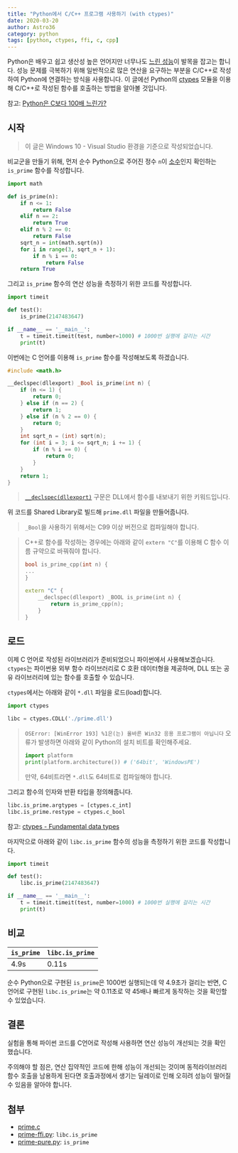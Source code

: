 ```yaml
---
title: "Python에서 C/C++ 프로그램 사용하기 (with ctypes)"
date: 2020-03-20
author: Astro36
category: python
tags: [python, ctypes, ffi, c, cpp]
---
```


Python은 배우고 쉽고 생산성 높은 언어지만 너무나도 [느린 성능](https://benchmarksgame-team.pages.debian.net/benchmarksgame/fastest/python3-gcc.html)이 발목을 잡고는 합니다.
성능 문제를 극복하기 위해 일반적으로 많은 연산을 요구하는 부분을 C/C++로 작성하여 Python에 연결하는 방식을 사용합니다.
이 글에선 Python의 [ctypes](https://docs.python.org/3/library/ctypes.html) 모듈을 이용해 C/C++로 작성된 함수를 호출하는 방법을 알아볼 것입니다.

참고: [Python은 C보다 100배 느린가?](https://hagun.tistory.com/2822096)

## 시작

> 이 글은 Windows 10 - Visual Studio 환경을 기준으로 작성되었습니다.

비교군을 만들기 위해, 먼저 순수 Python으로 주어진 정수 `n`이 [소수](https://en.wikipedia.org/wiki/Prime_number)인지 확인하는 `is_prime` 함수를 작성합니다.

```py
import math

def is_prime(n):
    if n <= 1:
        return False
    elif n == 2:
        return True
    elif n % 2 == 0:
        return False
    sqrt_n = int(math.sqrt(n))
    for i in range(3, sqrt_n + 1):
        if n % i == 0:
            return False
    return True
```

그리고 `is_prime` 함수의 연산 성능을 측정하기 위한 코드를 작성합니다.

```py
import timeit

def test():
    is_prime(2147483647)

if __name__ == '__main__':  
    t = timeit.timeit(test, number=1000) # 1000번 실행에 걸리는 시간
    print(t)
```

이번에는 C 언어를 이용해 `is_prime` 함수를 작성해보도록 하겠습니다.

```c
#include <math.h>

__declspec(dllexport) _Bool is_prime(int n) {
    if (n <= 1) {
        return 0;
    } else if (n == 2) {
        return 1;
    } else if (n % 2 == 0) {
        return 0;
    }
    int sqrt_n = (int) sqrt(n);
    for (int i = 3; i <= sqrt_n; i += 1) {
        if (n % i == 0) {
            return 0;
        }
    }
    return 1;
}
```

> [`__declspec(dllexport)`](https://docs.microsoft.com/ko-kr/cpp/cpp/dllexport-dllimport) 구문은 DLL에서 함수를 내보내기 위한 키워드입니다.

위 코드를 Shared Library로 빌드해 `prime.dll` 파일을 만들어줍니다.

> `_Bool`을 사용하기 위해서는 C99 이상 버전으로 컴파일해야 합니다.

> C++로 함수를 작성하는 경우에는 아래와 같이 `extern "C"`를 이용해 C 함수 이름 규약으로 바꿔줘야 합니다.
>
> ```cpp
> bool is_prime_cpp(int n) {
> ...
> }
>
> extern "C" {
>     __declspec(dllexport) _BOOL is_prime(int n) {
>         return is_prime_cpp(n);
>     }
> }
> ```

## 로드

이제 C 언어로 작성된 라이브러리가 준비되었으니 파이썬에서 사용해보겠습니다.
`ctypes`는 파이썬용 외부 함수 라이브러리로 C 호환 데이터형을 제공하며, DLL 또는 공유 라이브러리에 있는 함수를 호출할 수 있습니다.

`ctypes`에서는 아래와 같이 `*.dll` 파일을 로드(load)합니다.

```py
import ctypes

libc = ctypes.CDLL('./prime.dll')
```

> `OSError: [WinError 193] %1은(는) 올바른 Win32 응용 프로그램이 아닙니다` 오류가 발생하면 아래와 같이 Python의 설치 비트를 확인해주세요.
>
> ```py
> import platform
> print(platform.architecture()) # ('64bit', 'WindowsPE')
> ```
>
> 만약, 64비트라면 `*.dll`도 64비트로 컴파일해야 합니다.

그리고 함수의 인자와 반환 타입을 정의해줍니다.

```py
libc.is_prime.argtypes = [ctypes.c_int]
libc.is_prime.restype = ctypes.c_bool
```

참고: [ctypes - Fundamental data types](https://docs.python.org/3/library/ctypes.html#fundamental-data-types)

마지막으로 아래와 같이 `libc.is_prime` 함수의 성능을 측정하기 위한 코드를 작성합니다.

```py
import timeit

def test():
    libc.is_prime(2147483647)

if __name__ == '__main__':  
    t = timeit.timeit(test, number=1000) # 1000번 실행에 걸리는 시간
    print(t)
```

## 비교

| `is_prime` | `libc.is_prime` |
| ---------- | --------------- |
| 4.9s       | 0.11s           |

순수 Python으로 구현된 `is_prime`은 1000번 실행되는데 약 4.9초가 걸리는 반면, C 언어로 구현된 `libc.is_prime`는 약 0.11초로 약 45배나 빠르게 동작하는 것을 확인할 수 있었습니다.

## 결론

실험을 통해 파이썬 코드를 C언어로 작성해 사용하면 연산 성능이 개선되는 것을 확인했습니다.

주의해야 할 점은, 연산 집약적인 코드에 한해 성능이 개선되는 것이며 동적라이브러리 함수 호출을 남용하게 된다면 호출과정에서 생기는 딜레이로 인해 오히려 성능이 떨어질 수 있음을 알아야 합니다.

## 첨부

- [prime.c](/assets/posts/2020-03-20-python-ctypes/prime.c)
- [prime-ffi.py](/assets/posts/2020-03-20-python-ctypes/prime-ffi.py): `libc.is_prime`
- [prime-pure.py](/assets/posts/2020-03-20-python-ctypes/prime-pure.py): `is_prime`
